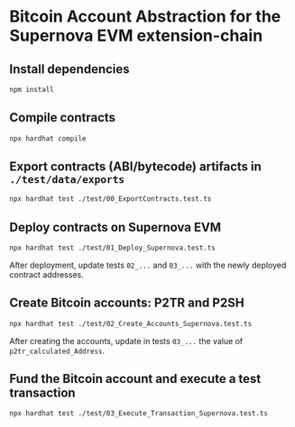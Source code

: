 # Bitcoin Account Abstraction for the Supernova EVM extension-chain

## Install dependencies

```bash
npm install
```

## Compile contracts

```bash
npx hardhat compile
```

## Export contracts (ABI/bytecode) artifacts in `./test/data/exports`

```bash
npx hardhat test ./test/00_ExportContracts.test.ts
```

## Deploy contracts on Supernova EVM

```bash
npx hardhat test ./test/01_Deploy_Supernova.test.ts
```

After deployment, update tests `02_...` and `03_...` with the newly deployed contract addresses.

## Create Bitcoin accounts: P2TR and P2SH

```bash
npx hardhat test ./test/02_Create_Accounts_Supernova.test.ts
```

After creating the accounts, update in tests `03_...` the value of `p2tr_calculated_Address`.

## Fund the Bitcoin account and execute a test transaction

```bash
npx hardhat test ./test/03_Execute_Transaction_Supernova.test.ts
```
